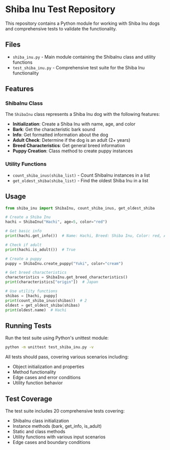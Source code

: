 # Shiba Inu Test Repository

This repository contains a Python module for working with Shiba Inu dogs and comprehensive tests to validate the functionality.

## Files

- `shiba_inu.py` - Main module containing the ShibaInu class and utility functions
- `test_shiba_inu.py` - Comprehensive test suite for the Shiba Inu functionality

## Features

### ShibaInu Class

The `ShibaInu` class represents a Shiba Inu dog with the following features:

- **Initialization**: Create a Shiba Inu with name, age, and color
- **Bark**: Get the characteristic bark sound
- **Info**: Get formatted information about the dog
- **Adult Check**: Determine if the dog is an adult (2+ years)
- **Breed Characteristics**: Get general breed information
- **Puppy Creation**: Class method to create puppy instances

### Utility Functions

- `count_shiba_inus(shiba_list)` - Count ShibaInu instances in a list
- `get_oldest_shiba(shiba_list)` - Find the oldest Shiba Inu in a list

## Usage

```python
from shiba_inu import ShibaInu, count_shiba_inus, get_oldest_shiba

# Create a Shiba Inu
hachi = ShibaInu("Hachi", age=5, color="red")

# Get basic info
print(hachi.get_info())  # Name: Hachi, Breed: Shiba Inu, Color: red, Age: 5 years

# Check if adult
print(hachi.is_adult())  # True

# Create a puppy
puppy = ShibaInu.create_puppy("Yuki", color="cream")

# Get breed characteristics
characteristics = ShibaInu.get_breed_characteristics()
print(characteristics["origin"])  # Japan

# Use utility functions
shibas = [hachi, puppy]
print(count_shiba_inus(shibas))  # 2
oldest = get_oldest_shiba(shibas)
print(oldest.name)  # Hachi
```

## Running Tests

Run the test suite using Python's unittest module:

```bash
python -m unittest test_shiba_inu.py -v
```

All tests should pass, covering various scenarios including:
- Object initialization and properties
- Method functionality
- Edge cases and error conditions
- Utility function behavior

## Test Coverage

The test suite includes 20 comprehensive tests covering:
- ShibaInu class initialization
- Instance methods (bark, get_info, is_adult)
- Static and class methods
- Utility functions with various input scenarios
- Edge cases and boundary conditions
